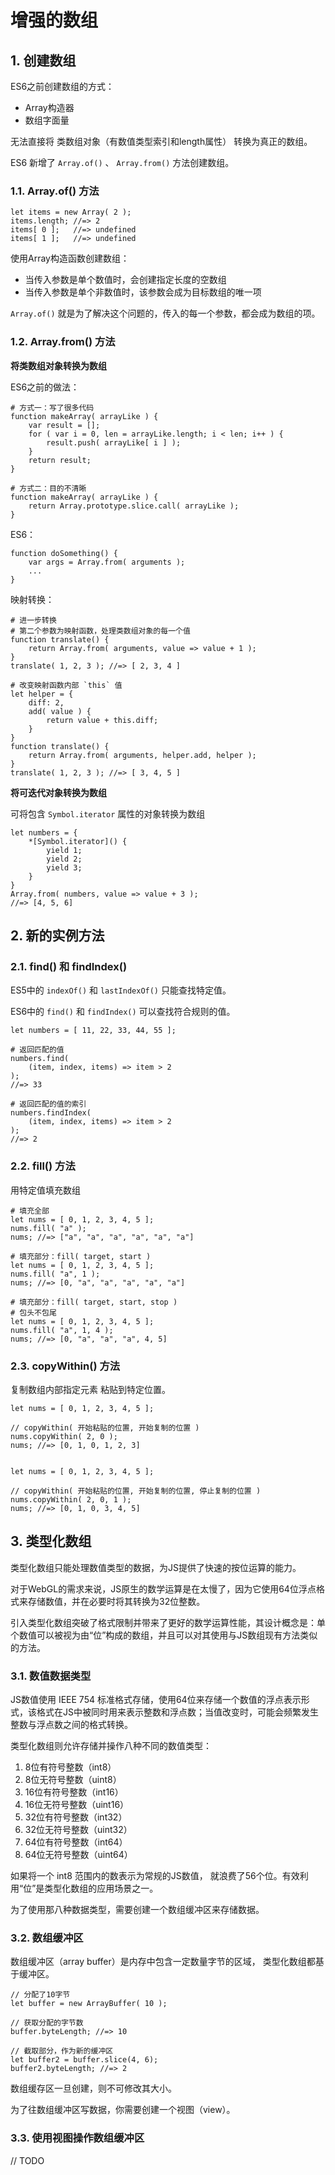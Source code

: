  # 增强的数组

## 1. 创建数组

ES6之前创建数组的方式：
* Array构造器
* 数组字面量

无法直接将 类数组对象（有数值类型索引和length属性） 转换为真正的数组。

ES6 新增了 `Array.of()` 、 `Array.from()` 方法创建数组。

### 1.1. Array.of() 方法

    let items = new Array( 2 );
    items.length; //=> 2
    items[ 0 ];   //=> undefined
    items[ 1 ];   //=> undefined

使用Array构造函数创建数组：
* 当传入参数是单个数值时，会创建指定长度的空数组
* 当传入参数是单个非数值时，该参数会成为目标数组的唯一项

`Array.of()` 就是为了解决这个问题的，传入的每一个参数，都会成为数组的项。

### 1.2. Array.from() 方法

**将类数组对象转换为数组**

ES6之前的做法：

    # 方式一：写了很多代码
    function makeArray( arrayLike ) {
        var result = [];
        for ( var i = 0, len = arrayLike.length; i < len; i++ ) {
            result.push( arrayLike[ i ] );
        }
        return result;
    }

    # 方式二：目的不清晰
    function makeArray( arrayLike ) {
        return Array.prototype.slice.call( arrayLike );
    }

ES6：

    function doSomething() {
        var args = Array.from( arguments );
        ...
    }

映射转换：

    # 进一步转换
    # 第二个参数为映射函数，处理类数组对象的每一个值
    function translate() {
        return Array.from( arguments, value => value + 1 );
    }
    translate( 1, 2, 3 ); //=> [ 2, 3, 4 ]

    # 改变映射函数内部 `this` 值
    let helper = {
        diff: 2,
        add( value ) {
            return value + this.diff;
        }
    }
    function translate() {
        return Array.from( arguments, helper.add, helper );
    }
    translate( 1, 2, 3 ); //=> [ 3, 4, 5 ]

**将可迭代对象转换为数组**

可将包含 `Symbol.iterator` 属性的对象转换为数组

    let numbers = {
        *[Symbol.iterator]() {
            yield 1;
            yield 2;
            yield 3;
        }
    }
    Array.from( numbers, value => value + 3 );
    //=> [4, 5, 6]

## 2. 新的实例方法

### 2.1. find() 和 findIndex()

ES5中的 `indexOf()` 和 `lastIndexOf()` 只能查找特定值。

ES6中的 `find()` 和 `findIndex()` 可以查找符合规则的值。

    let numbers = [ 11, 22, 33, 44, 55 ];

    # 返回匹配的值
    numbers.find( 
        (item, index, items) => item > 2 
    ); 
    //=> 33
    
    # 返回匹配的值的索引
    numbers.findIndex( 
        (item, index, items) => item > 2 
    ); 
    //=> 2

### 2.2. fill() 方法

用特定值填充数组

    # 填充全部
    let nums = [ 0, 1, 2, 3, 4, 5 ];
    nums.fill( "a" );
    nums; //=> ["a", "a", "a", "a", "a", "a"]

    # 填充部分：fill( target, start )
    let nums = [ 0, 1, 2, 3, 4, 5 ];
    nums.fill( "a", 1 );
    nums; //=> [0, "a", "a", "a", "a", "a"]

    # 填充部分：fill( target, start, stop )
    # 包头不包尾
    let nums = [ 0, 1, 2, 3, 4, 5 ];
    nums.fill( "a", 1, 4 );
    nums; //=> [0, "a", "a", "a", 4, 5]

### 2.3. copyWithin() 方法

复制数组内部指定元素 粘贴到特定位置。

    let nums = [ 0, 1, 2, 3, 4, 5 ];

    // copyWithin( 开始粘贴的位置, 开始复制的位置 )
    nums.copyWithin( 2, 0 );
    nums; //=> [0, 1, 0, 1, 2, 3]


    let nums = [ 0, 1, 2, 3, 4, 5 ];

    // copyWithin( 开始粘贴的位置, 开始复制的位置, 停止复制的位置 )
    nums.copyWithin( 2, 0, 1 );
    nums; //=> [0, 1, 0, 3, 4, 5]

## 3. 类型化数组

类型化数组只能处理数值类型的数据，为JS提供了快速的按位运算的能力。

对于WebGL的需求来说，JS原生的数学运算是在太慢了，因为它使用64位浮点格式来存储数值，并在必要时将其转换为32位整数。

引入类型化数组突破了格式限制并带来了更好的数学运算性能，其设计概念是：单个数值可以被视为由“位”构成的数组，并且可以对其使用与JS数组现有方法类似的方法。

### 3.1. 数值数据类型

JS数值使用 IEEE 754 标准格式存储，使用64位来存储一个数值的浮点表示形式，该格式在JS中被同时用来表示整数和浮点数；当值改变时，可能会频繁发生整数与浮点数之间的格式转换。

类型化数组则允许存储并操作八种不同的数值类型：
1. 8位有符号整数（int8）
2. 8位无符号整数（uint8）
3. 16位有符号整数（int16）
4. 16位无符号整数（uint16）
5. 32位有符号整数（int32）
6. 32位无符号整数（uint32）
7. 64位有符号整数（int64）
8. 64位无符号整数（uint64）

如果将一个 int8 范围内的数表示为常规的JS数值，
就浪费了56个位。有效利用“位”是类型化数组的应用场景之一。

为了使用那八种数据类型，需要创建一个数组缓冲区来存储数据。

### 3.2. 数组缓冲区

数组缓冲区（array buffer）是内存中包含一定数量字节的区域，
类型化数组都基于缓冲区。

    // 分配了10字节
    let buffer = new ArrayBuffer( 10 );

    // 获取分配的字节数
    buffer.byteLength; //=> 10

    // 截取部分，作为新的缓冲区
    let buffer2 = buffer.slice(4, 6);
    buffer2.byteLength; //=> 2

数组缓存区一旦创建，则不可修改其大小。

为了往数组缓冲区写数据，你需要创建一个视图（view）。

### 3.3. 使用视图操作数组缓冲区

// TODO
